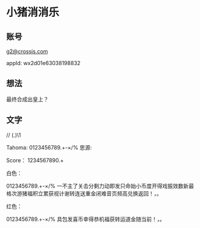 # 小猪消消乐

## 账号

g2@crossjs.com

appId: wx2d01e63038198832

## 想法

最终合成出皇上？

## 文字

// (.)\1

Tahoma: 0123456789.+-×/%
思源:

Score：
1234567890.+

白色：

0123456789.+-×/%
一不主了关击分剩力动即发只命始小币度开得戏振效数新最格次游猪福积立累获视计谢转连送重金闭难音页频高兑换返回！，。

红色：

0123456789.+-×/%
具包发喜币幸得恭机福获转运道金随当前！，。
